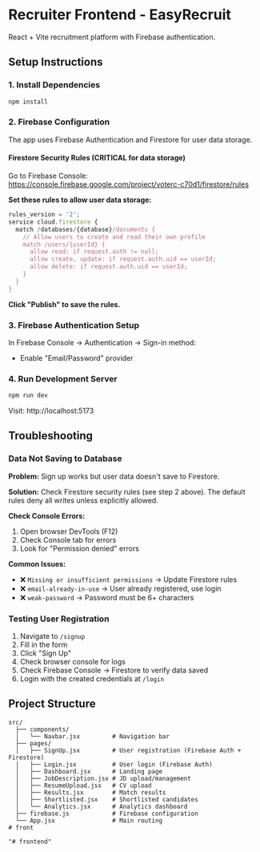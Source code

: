 # Recruiter Frontend - EasyRecruit

React + Vite recruitment platform with Firebase authentication.

## Setup Instructions

### 1. Install Dependencies
```bash
npm install
```

### 2. Firebase Configuration

The app uses Firebase Authentication and Firestore for user data storage.

#### Firestore Security Rules (CRITICAL for data storage)

Go to Firebase Console: https://console.firebase.google.com/project/voterc-c70d1/firestore/rules

**Set these rules to allow user data storage:**

```javascript
rules_version = '2';
service cloud.firestore {
  match /databases/{database}/documents {
    // Allow users to create and read their own profile
    match /users/{userId} {
      allow read: if request.auth != null;
      allow create, update: if request.auth.uid == userId;
      allow delete: if request.auth.uid == userId;
    }
  }
}
```

**Click "Publish" to save the rules.**

### 3. Firebase Authentication Setup

In Firebase Console → Authentication → Sign-in method:
- Enable "Email/Password" provider

### 4. Run Development Server

```bash
npm run dev
```

Visit: http://localhost:5173

## Troubleshooting

### Data Not Saving to Database

**Problem:** Sign up works but user data doesn't save to Firestore.

**Solution:** Check Firestore security rules (see step 2 above). The default rules deny all writes unless explicitly allowed.

**Check Console Errors:**
1. Open browser DevTools (F12)
2. Check Console tab for errors
3. Look for "Permission denied" errors

**Common Issues:**
- ❌ `Missing or insufficient permissions` → Update Firestore rules
- ❌ `email-already-in-use` → User already registered, use login
- ❌ `weak-password` → Password must be 6+ characters

### Testing User Registration

1. Navigate to `/signup`
2. Fill in the form
3. Click "Sign Up"
4. Check browser console for logs
5. Check Firebase Console → Firestore to verify data saved
6. Login with the created credentials at `/login`

## Project Structure

```
src/
  ├── components/
  │   └── Navbar.jsx         # Navigation bar
  ├── pages/
  │   ├── SignUp.jsx         # User registration (Firebase Auth + Firestore)
  │   ├── Login.jsx          # User login (Firebase Auth)
  │   ├── Dashboard.jsx      # Landing page
  │   ├── JobDescription.jsx # JD upload/management
  │   ├── ResumeUpload.jsx   # CV upload
  │   ├── Results.jsx        # Match results
  │   ├── Shortlisted.jsx    # Shortlisted candidates
  │   └── Analytics.jsx      # Analytics dashboard
  ├── firebase.js            # Firebase configuration
  └── App.jsx                # Main routing
#   f r o n t  
 "# frontend" 
